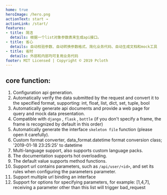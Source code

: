 ```yaml
---
home: true
heroImage: /hero.png
actionText: start →
actionLink: /start/
features:
- title: 简洁
  details: 根据一个list对象参数表来生成api接口。
- title: 省心
  details: 自动校验参数、自动转换参数格式、简化业务代码、自动生成文档和mock工具
- title: 省时
  details: 外部和内部均可复用业务代码
footer: MIT Licensed | Copyright © 2019 Pcloth
---
```


## **core function:**
1. Configuration api generation.
2. Automatically verify the data submitted by the request and convert it to the specified format, supporting: int, float, list, dict, set, tuple, bool
3. Automatically generate api documents and provide a web page for query and mock data presentation.
4. Compatible with `django` , `flask` , `bottle` (if you don't specify a frame, the frame is recognized by default in this order)
5. Automatically generate the interface `skeleton file` function (please open it carefully).
6. Custom format converter, data_format.datetime format conversion class; '2019-01-18 23:25:25' to datetime
7. Multi-language support, also supports custom language packs.
8. The documentation supports hot overloading.
9. The default value supports method functions.
10. Support url contains parameters, such as ```/api/user/<id>```, and set its rules when configuring the parameters parameter.
11. Support multiple url binding an interface
12. Support for options for specifying parameters, for example: [1,4,7], receiving a parameter other than this list will trigger bad_request
